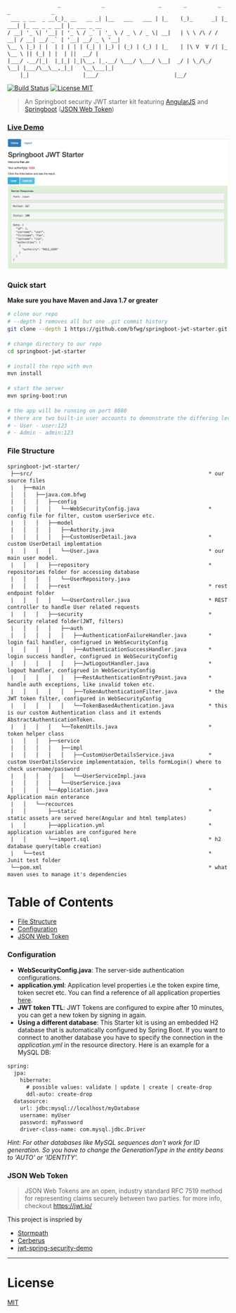 ```
                _             _                 _       _          _         _             _
 ___ _ __  _ __(_)_ __   __ _| |__   ___   ___ | |_    (_)_      _| |_   ___| |_ __ _ _ __| |_ ___ _ __
/ __| '_ \| '__| | '_ \ / _` | '_ \ / _ \ / _ \| __|   | \ \ /\ / / __| / __| __/ _` | '__| __/ _ \ '__|
\__ \ |_) | |  | | | | | (_| | |_) | (_) | (_) | |_    | |\ V  V /| |_  \__ \ || (_| | |  | ||  __/ |
|___/ .__/|_|  |_|_| |_|\__, |_.__/ \___/ \___/ \__|  _/ | \_/\_/  \__| |___/\__\__,_|_|   \__\___|_|
    |_|                 |___/                        |__/
```
[![Build Status](https://travis-ci.org/bfwg/springboot-jwt-starter.svg?branch=master)](https://travis-ci.org/bfwg/springboot-jwt-starter)
[![License MIT](https://img.shields.io/badge/license-MIT-blue.svg)](https://github.com/bfwg/springboot-jwt-starter/blob/master/LICENSE)
> An Springboot security JWT starter kit featuring [AngularJS](https://angularjs.org/) and [Springboot](https://projects.spring.io/spring-boot/) ([JSON Web Token](https://jwt.io/))

### [Live Demo](http://fanjin.computer:8080)
<p align="center">
    <img width="800" alt="Springboot JWT Starter" src="https://github.com/bfwg/storehouse/blob/master/springboot-jwt-starter.png?raw=true">
</p>

### Quick start
**Make sure you have Maven and Java 1.7 or greater**

```bash
# clone our repo
# --depth 1 removes all but one .git commit history
git clone --depth 1 https://github.com/bfwg/springboot-jwt-starter.git

# change directory to our repo
cd springboot-jwt-starter

# install the repo with mvn
mvn install

# start the server
mvn spring-boot:run

# the app will be running on port 8080
# there are two built-in user accounts to demonstrate the differing levels of access to the endpoints:
# - User - user:123
# - Admin - admin:123
```


### File Structure
```
springboot-jwt-starter/
 ├──src/                                                        * our source files
 |   ├──main
 │   │   ├──java.com.bfwg
 |   │   │   ├──config
 |   │   │   │   └──WebSecurityConfig.java                      * config file for filter, custom userSerivce etc.
 |   │   │   ├──model
 |   │   │   │   ├──Authority.java
 |   │   │   │   ├──CustomUserDetail.java                       * custom UserDetail implemtation
 |   │   │   │   └──User.java                                   * our main user model.
 |   │   │   ├──repository                                      * repositories folder for accessing database
 |   │   │   │   └──UserRepository.java
 |   │   │   ├──rest                                            * rest endpoint folder
 |   │   │   │   └──UserController.java                         * REST controller to handle User related requests
 |   │   │   ├──security                                        * Security related folder(JWT, filters)
 |   │   │   │   ├──auth
 |   │   │   │   │   ├──AuthenticationFailureHandler.java       * login fail handler, configrued in WebSecurityConfig
 |   │   │   │   │   ├──AuthenticationSuccessHandler.java       * login success handler, configrued in WebSecurityConfig
 |   │   │   │   │   ├──JwtLogoutHandler.java                   * logout handler, configrued in WebSecurityConfig
 |   │   │   │   │   ├──RestAuthenticationEntryPoint.java       * handle auth exceptions, like invalid token etc.
 |   │   │   │   │   ├──TokenAuthenticationFilter.java          * the JWT token filter, configured in WebSecurityConfig
 |   │   │   │   │   └──TokenBasedAuthentication.java           * this is our custom Authentication class and it extends AbstractAuthenticationToken.
 |   │   │   │   └──TokenUtils.java                             * token helper class
 |   │   │   ├──service
 |   │   │   │   ├──impl
 |   │   │   │   │   ├──CustomUserDetailsService.java           * custom UserDatilsService implementataion, tells formLogin() where to check username/password
 |   │   │   │   │   └──UserServiceImpl.java
 |   │   │   │   └──UserService.java
 |   │   │   └──Application.java                                * Application main enterance
 |   │   └──recources
 |   │       ├──static                                          * static assets are served here(Angular and html templates)
 |   │       ├──application.yml                                 * application variables are configured here
 |   │       └──import.sql                                      * h2 database query(table creation)
 |   └──test                                                    * Junit test folder
 └──pom.xml                                                     * what maven uses to manage it's dependencies
```
# Table of Contents
* [File Structure](#file-structure)
* [Configuration](#configuration)
* [JSON Web Token](#json-web-token)

### Configuration
- **WebSecurityConfig.java**: The server-side authentication configurations.
- **application.yml**: Application level properties i.e the token expire time, token secret etc. You can find a reference of all application properties [here](http://docs.spring.io/spring-boot/docs/current/reference/html/common-application-properties.html).
- **JWT token TTL**: JWT Tokens are configured to expire after 10 minutes, you can get a new token by signing in again.
- **Using a different database**: This Starter kit is using an embedded H2 database that is automatically configured by Spring Boot. If you want to connect to another database you have to specify the connection in the *application.yml* in the resource directory. Here is an example for a MySQL DB:

```
spring:
  jpa:
    hibernate:
      # possible values: validate | update | create | create-drop
      ddl-auto: create-drop
  datasource:
    url: jdbc:mysql://localhost/myDatabase
    username: myUser
    password: myPassword
    driver-class-name: com.mysql.jdbc.Driver
```

*Hint: For other databases like MySQL sequences don't work for ID generation. So you have to change the GenerationType in the entity beans to 'AUTO' or 'IDENTITY'.*

### JSON Web Token
> JSON Web Tokens are an open, industry standard RFC 7519 method for representing claims securely between two parties.
for more info, checkout https://jwt.io/

This project is inspried by
- [Stormpath](https://stormpath.com/blog/token-auth-spa)
- [Cerberus](https://github.com/brahalla/Cerberus)
- [jwt-spring-security-demo](https://github.com/szerhusenBC/jwt-spring-security-demo)

___

# License
 [MIT](/LICENSE)


